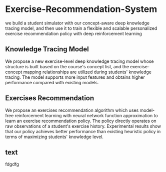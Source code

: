 # Exercise-Recommendation-System
we build a student simulator with our concept-aware deep knowledge tracing model, and then use it to train a flexible and scalable personalized exercise recommendation policy with deep reinforcement learning
## Knowledge Tracing Model
We propose a new exercise-level deep knowledge tracing model whose structure is built based on the course's concept list, and the exercise-concept mapping relationships are utilized during students' knowledge tracing. The model supports more input features and obtains higher performance compared with existing models.
## Exercises Recommendation
We propose an exercises recommendation algorithm which uses model-free reinforcement learning with neural network function approximation to learn an exercise recommendation policy. The policy directly operates on raw observations of a student's exercise history. Experimental results show that our policy achieves better performance than existing heuristic policy in terms of maximizing students' knowledge level.
## text
fdgdfg
